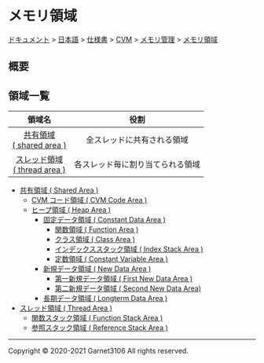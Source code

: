 # メモリ領域

[ドキュメント](../../../../../index.md) > [日本語](../../../../index.md) > [仕様書](../../../index.md) > [CVM](../../index.md) > [メモリ管理](../index.md) > [メモリ領域](./index.md)

## 概要

## 領域一覧

|領域名|役割|
|:-:|:-:|
|[共有領域<br>( shared area )](./shared/index.md)|全スレッドに共有される領域|
|[スレッド領域<br>( thread area )](./thread/index.md)|各スレッド毎に割り当てられる領域|

- [共有領域 ( Shared Area )](./shared/index.md)
    - [CVM コード領域 ( CVM Code Area )](./shared/cvmcode/index.md)
    - [ヒープ領域 ( Heap Area )](./shared/heap/index.md)
        - [固定データ領域 ( Constant Data Area )](./shared/heap/constant/index.md)
            - [関数領域 ( Function Area )](./shared/heap/constant/index.md)
            - [クラス領域 ( Class Area )](./shared/heap/constant/index.md)
            - [インデックススタック領域 ( Index Stack Area )](./shared/heap/constant/index.md)
            - [定数領域 ( Constant Variable Area )](./shared/heap/constant/index.md)
        - [新規データ領域 ( New Data Area )](./shared/heap/new/index.md)
            - [第一新規データ領域 ( First New Data Area )](./shared/heap/new/index.md)
            - [第二新規データ領域 ( Second New Data Area)](./shared/heap/new/index.md)
        - [長期データ領域 ( Longterm Data Area )](./shared/heap/longterm/index.md)
- [スレッド領域 ( Thread Area )](./thread/index.md)
    - [関数スタック領域 ( Function Stack Area )](./thread/function/index.md)
    - [参照スタック領域 ( Reference Stack Area )](./thread/reference/index.md)

---

Copyright © 2020-2021 Garnet3106 All rights reserved.
